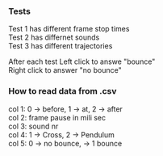 ### Tests
Test 1 has different frame stop times  
Test 2 has differnet sounds  
Test 3 has different trajectories  

After each test
Left click to answe "bounce"  
Right click to answer "no bounce"  

### How to read data from .csv
col 1: 0 -> before, 1 -> at, 2 -> after  
col 2: frame pause in mili sec  
col 3: sound nr  
col 4: 1 -> Cross, 2 -> Pendulum  
col 5: 0 -> no bounce, -> 1 bounce  
